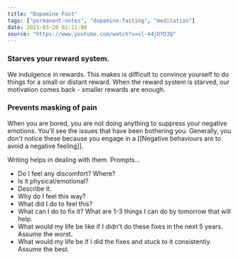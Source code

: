 ```yaml
---
title: "Dopamine Fast"
tags: ["permanent-notes", "dopamine-fasting", "meditation"]
date: 2021-03-20 02:11:00
source: "https://www.youtube.com/watch?v=vl-44jDYDJQ"
---
```


### Starves your reward system. 

We indulgence in rewards. This makes is difficult to convince yourself to do things for a small or distant reward. When the reward system is starved, our motivation comes back - smaller rewards are enough.

### Prevents masking of pain

When you are bored, you are not doing anything to suppress your negative emotions. You'll see the issues that have been bothering you. Generally, you don't notice these because you engage in a [[Negative behaviours are to avoid a negative feeling]].

Writing helps in dealing with them. Prompts...

- Do I feel any discomfort? Where?
- Is it physical/emotional?
- Describe it.
- Why do I feel this way?
- What did I do to feel this?
- What can I do to fix it? What are 1-3 things I can do by tomorrow that will help.
- What would my life be like if I didn't do these fixes in the next 5 years. Assume the worst.
- What would my life be if I did the fixes and stuck to it consistently. Assume the best.
 